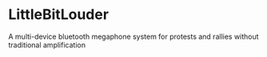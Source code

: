 # LittleBitLouder
A multi-device bluetooth megaphone system for protests and rallies without traditional amplification
